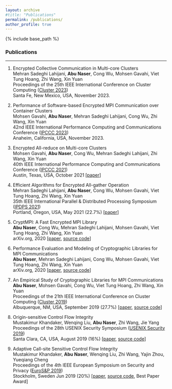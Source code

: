 ```yaml
---
layout: archive
#title: "Publications"
permalink: /publications/
author_profile: true
---
```

{% include base_path %}


### Publications
---
1. Encrypted Collective Communication in Multi-core Clusters   
   Mehran Sadeghi Lahijani, **Abu Naser**, Cong Wu, Mohsen Gavahi, Viet Tung Hoang, Zhi Wang, Xin Yuan   
   Proceedings of the 25th IEEE International Conference on Cluster Computing ([Cluster 2023](https://clustercomp.org/2023/))   
   Santa Fe, New Mexico, USA, November 2023.

2. Performance of Software-based Encrypted MPI Communication over Container Clusters   
   Mohsen Gavahi, **Abu Naser**, Mehran Sadeghi Lahijani, Cong Wu, Zhi Wang, Xin Yuan   
   42nd IEEE International Performance Computing and Communications Conference ([IPCCC 2023](https://ipccc.org/ipccc2023/main.php?page=1))   
   Anaheim, California, USA, November 2023.

3. Encrypted All-reduce on Multi-core Clusters   
   Mohsen Gavahi, **Abu Naser**, Cong Wu, Mehran Sadeghi Lahijani, Zhi Wang, Xin Yuan   
   40th IEEE International Performance Computing and Communications Conference ([IPCCC 2021](https://www.ipccc.org/ipccc2021/main.php?page=1))   
   Austin, Texas, USA, October 2021 [[paper](https://ww2.cs.fsu.edu/~gavahi/publications.php_files/Encrypted_All-reduce_on_Multi-core_Clusters.pdf)]

4. Efficient Algorithms for Encrypted All-gather Operation   
   Mehran Sadeghi Lahijani, **Abu Naser**, Cong Wu, Mohsen Gavahi, Viet Tung Hoang, Zhi Wang, Xin Yuan   
   35th IEEE International Parallel &  Distributed Processing Symposium ([IPDPS 2021](https://www.ipdps.org/))   
   Portland, Oregon, USA, May 2021 (22.7%) [[paper](https://ieeexplore.ieee.org/document/9460464)] 

5. CryptMPI: A Fast Encrypted MPI Library   
   **Abu Naser**, Cong Wu, Mehran Sadeghi Lahijani, Mohsen Gavahi, Viet Tung Hoang, Zhi Wang, Xin Yuan   
  arXiv.org, 2020  [[paper](https://arxiv.org/pdf/2010.06471.pdf), [source code](https://github.com/abu-naser/CryptMPI-A-Fast-Encrypted-MPI-Library)]    

6. Performance Evaluation and Modeling of Cryptographic Libraries for MPI Communications   
   **Abu Naser**, Mehran Sadeghi Lahijani, Cong Wu, Mohsen Gavahi, Viet Tung Hoang, Zhi Wang, Xin Yuan   
   arXiv.org, 2020  [[paper](https://arxiv.org/abs/2010.06139), [source code](https://github.com/abu-naser/Encrypted-MPI-Communication)]    

7. An Empirical Study of Cryptographic Libraries for MPI Communications   
   **Abu Naser**, Mohsen Gavahi, Cong Wu, Viet Tung Hoang, Zhi Wang, Xin Yuan   
   Proceedings of the 21th IEEE International Conference on Cluster Computing ([Cluster 2019](https://clustercomp.org/2019/))   
   Albuquerque, NM, USA, September 2019 (27.7%) [[paper](https://ieeexplore.ieee.org/abstract/document/8891033), [source code](https://github.com/abu-naser/Encrypted-MPI-Communication)]    

8. Origin-sensitive Control Flow Integrity     
   Mustakimur Khandaker, Wenqing Liu, **Abu Naser**, Zhi Wang, Jie Yang   
   Proceedings of the 28th USENIX Security Symposium ([USENIX Security 2019](https://www.usenix.org/conference/usenixsecurity19))   
   Santa Clara, CA, USA, August 2019 (16%) [[paper](https://www.cs.fsu.edu/~zwang/files/usenixsec19.pdf), [source code](https://github.com/mustakcsecuet/OS-CFI)]    

9. Adaptive Call-site Sensitive Control Flow Integrity    
   Mustakimur Khandaker, **Abu Naser**, Wenqing Liu, Zhi Wang, Yajin Zhou, Yueqiang Cheng   
   Proceedings of the 4th IEEE European Symposium on Security and Privacy ([EuroS&P 2019](https://www.ieee-security.org/TC/EuroSP2019/))   
   Stockholm, Sweden Jun 2019 (20%) [[paper](https://www.cs.fsu.edu/~zwang/files/eurosp19.pdf), [source code](https://github.com/mustakcsecuet/CFI-LB), Best Paper Award]  




